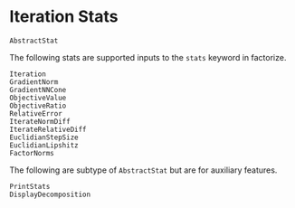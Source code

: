 # Iteration Stats

```docs
AbstractStat
```

The following stats are supported inputs to the `stats` keyword in factorize.

```docs
Iteration
GradientNorm
GradientNNCone
ObjectiveValue
ObjectiveRatio
RelativeError
IterateNormDiff
IterateRelativeDiff
EuclidianStepSize
EuclidianLipshitz
FactorNorms
```

The following are subtype of `AbstractStat` but are for auxiliary features.

```docs
PrintStats
DisplayDecomposition
```
